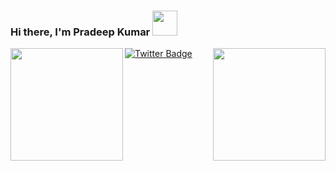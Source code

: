 ### Hi there, I'm Pradeep Kumar <img src="https://media.giphy.com/media/kG1xbICnT04oYo5Y8a/giphy.gif" width="40px">
[![Twitter Badge](https://img.shields.io/badge/-Twitter-00acee?style=flat-square&logo=Twitter&logoColor=white)](https://twitter.com/pradeepkr1003)
<img height="180em" align="left" src="https://github-readme-stats.vercel.app/api?username=pradeepkr1003&show_icons=true&hide_border=true&&count_private=true&include_all_commits=true" />
<img height="180em" align="right" src="https://github-readme-stats.vercel.app/api/wakatime?username=pradeepkr1003&layout=compact"/>
